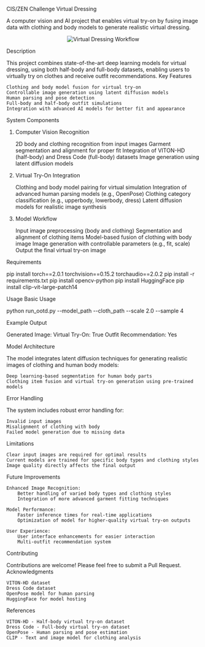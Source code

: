 CIS/ZEN Challenge Virtual Dressing

A computer vision and AI project that enables virtual try-on by fusing image data with clothing and body models to generate realistic virtual dressing.
<p align="center"> <img src="/api/placeholder/800/400" alt="Virtual Dressing Workflow"> </p>
Description

This project combines state-of-the-art deep learning models for virtual dressing, using both half-body and full-body datasets, enabling users to virtually try on clothes and receive outfit recommendations.
Key Features

    Clothing and body model fusion for virtual try-on
    Controllable image generation using latent diffusion models
    Human parsing and pose detection
    Full-body and half-body outfit simulations
    Integration with advanced AI models for better fit and appearance

System Components
1. Computer Vision Recognition

    2D body and clothing recognition from input images
    Garment segmentation and alignment for proper fit
    Integration of VITON-HD (half-body) and Dress Code (full-body) datasets
    Image generation using latent diffusion models

2. Virtual Try-On Integration

    Clothing and body model pairing for virtual simulation
    Integration of advanced human parsing models (e.g., OpenPose)
    Clothing category classification (e.g., upperbody, lowerbody, dress)
    Latent diffusion models for realistic image synthesis

3. Model Workflow

    Input image preprocessing (body and clothing)
    Segmentation and alignment of clothing items
    Model-based fusion of clothing with body image
    Image generation with controllable parameters (e.g., fit, scale)
    Output the final virtual try-on image

Requirements

pip install torch==2.0.1 torchvision==0.15.2 torchaudio==2.0.2
pip install -r requirements.txt
pip install opencv-python
pip install HuggingFace
pip install clip-vit-large-patch14

Usage
Basic Usage

python run_ootd.py --model_path <model-image-path> --cloth_path <cloth-image-path> --scale 2.0 --sample 4

Example Output

Generated Image: <path-to-output-image>
Virtual Try-On: True
Outfit Recommendation: Yes

Model Architecture

The model integrates latent diffusion techniques for generating realistic images of clothing and human body models:

    Deep learning-based segmentation for human body parts
    Clothing item fusion and virtual try-on generation using pre-trained models

Error Handling

The system includes robust error handling for:

    Invalid input images
    Misalignment of clothing with body
    Failed model generation due to missing data

Limitations

    Clear input images are required for optimal results
    Current models are trained for specific body types and clothing styles
    Image quality directly affects the final output

Future Improvements

    Enhanced Image Recognition:
        Better handling of varied body types and clothing styles
        Integration of more advanced garment fitting techniques

    Model Performance:
        Faster inference times for real-time applications
        Optimization of model for higher-quality virtual try-on outputs

    User Experience:
        User interface enhancements for easier interaction
        Multi-outfit recommendation system

Contributing

Contributions are welcome! Please feel free to submit a Pull Request.
Acknowledgments

    VITON-HD dataset
    Dress Code dataset
    OpenPose model for human parsing
    HuggingFace for model hosting

References

    VITON-HD - Half-body virtual try-on dataset
    Dress Code - Full-body virtual try-on dataset
    OpenPose - Human parsing and pose estimation
    CLIP - Text and image model for clothing analysis
